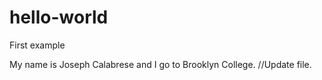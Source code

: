 # hello-world
First example

My name is Joseph Calabrese and I go to Brooklyn College.
//Update file.
